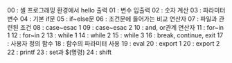 00 : 셸 프로그래밍 환경에서 hello 출력
01 : 변수 입출력
02 : 숫자 계산
03 : 파라미터 변수
04 : 기본 if문
05 : if~else문
06 : 조건문에 들어가는 비교 연산자
07 : 파일과 관련된 조건
08 : case~esac 1
09 : case~esac 2
10 : and, or관계 연산자
11 : for~in 1
12 : for~in 2
13 : while 1
14 : while 2
15 : while 3
16 : break, continue, exit
17 : 사용자 정의 함수
18 : 함수의 파라미터 사용
19 : eval
20 : export 1
20 : export 2
22 : printf
23 : set과 $(명령)
24 : shift